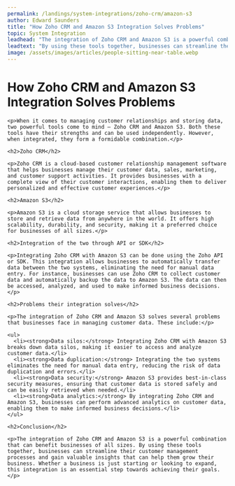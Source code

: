 ```yaml
---
permalink: /landings/system-integrations/zoho-crm/amazon-s3
author: Edward Saunders
title: "How Zoho CRM and Amazon S3 Integration Solves Problems"
topic: System Integration
leadhead: "The integration of Zoho CRM and Amazon S3 is a powerful combination that can benefit businesses of all sizes"
leadtext: "By using these tools together, businesses can streamline their customer management processes and gain valuable insights that can help them grow their business. Whether a business is just starting or looking to expand, this integration is an essential step towards achieving their goals."
image: /assets/images/articles/people-sitting-near-table.webp
---
```

<div class="arttext">  
    <h1>How Zoho CRM and Amazon S3 Integration Solves Problems</h1>
    
    <p>When it comes to managing customer relationships and storing data, two powerful tools come to mind – Zoho CRM and Amazon S3. Both these tools have their strengths and can be used independently. However, when integrated, they form a formidable combination.</p>
    
    <h2>Zoho CRM</h2>
    
    <p>Zoho CRM is a cloud-based customer relationship management software that helps businesses manage their customer data, sales, marketing, and customer support activities. It provides businesses with a complete view of their customer interactions, enabling them to deliver personalized and effective customer experiences.</p>
    
    <h2>Amazon S3</h2>
    
    <p>Amazon S3 is a cloud storage service that allows businesses to store and retrieve data from anywhere in the world. It offers high scalability, durability, and security, making it a preferred choice for businesses of all sizes.</p>
    
    <h2>Integration of the two through API or SDK</h2>
    
    <p>Integrating Zoho CRM with Amazon S3 can be done using the Zoho API or SDK. This integration allows businesses to automatically transfer data between the two systems, eliminating the need for manual data entry. For instance, businesses can use Zoho CRM to collect customer data and automatically backup the data to Amazon S3. The data can then be accessed, analyzed, and used to make informed business decisions.</p>
    
    <h2>Problems their integration solves</h2>
    
    <p>The integration of Zoho CRM and Amazon S3 solves several problems that businesses face in managing customer data. These include:</p>
    
    <ul>
      <li><strong>Data silos:</strong> Integrating Zoho CRM with Amazon S3 breaks down data silos, making it easier to access and analyze customer data.</li>
      <li><strong>Data duplication:</strong> Integrating the two systems eliminates the need for manual data entry, reducing the risk of data duplication and errors.</li>
      <li><strong>Data security:</strong> Amazon S3 provides best-in-class security measures, ensuring that customer data is stored safely and can be easily retrieved when needed.</li>
      <li><strong>Data analytics:</strong> By integrating Zoho CRM and Amazon S3, businesses can perform advanced analytics on customer data, enabling them to make informed business decisions.</li>
    </ul>
    
    <h2>Conclusion</h2>
    
    <p>The integration of Zoho CRM and Amazon S3 is a powerful combination that can benefit businesses of all sizes. By using these tools together, businesses can streamline their customer management processes and gain valuable insights that can help them grow their business. Whether a business is just starting or looking to expand, this integration is an essential step towards achieving their goals.</p>
    
</div>